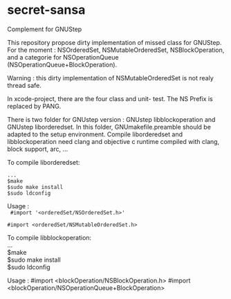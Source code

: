 # secret-sansa
Complement for GNUStep

This repository propose dirty implementation of missed class for GNUStep.
For the moment : NSOrderedSet, NSMutableOrderedSet, NSBlockOperation, and a categorie for NSOperationQueue (NSOperationQueue+BlockOperation).

Warning : this dirty implementation of NSMutableOrderedSet is not realy thread safe.

In xcode-project, there are the four class and unit- test. The NS Prefix is replaced by PANG.

There is two folder for GNUstep version : GNUstep libblockoperation and GNUstep liborderedset.
In this folder, GNUmakefile.preamble should be adapted to the setup environment. 
Compile liborderedset and libblockoperation need clang and objective c runtime compiled with clang, block support, arc, ...

To compile liborderedset:

    ...  
    $make  
    $sudo make install  
    $sudo ldconfig  
  
Usage :  
<code>
    #import '<orderedSet/NSOrderedSet.h>'  
    #import <orderedSet/NSMutableOrderedSet.h>  
</code>
To compile libblockoperation:   
    ...  
    $make  
    $sudo make install  
    $sudo ldconfig
  
Usage : 
    #import <blockOperation/NSBlockOperation.h>
    #import <blockOperation/NSOperationQueue+BlockOperation>
